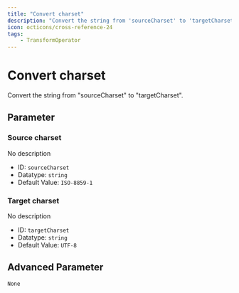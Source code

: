 ```yaml
---
title: "Convert charset"
description: "Convert the string from 'sourceCharset' to 'targetCharset'."
icon: octicons/cross-reference-24
tags: 
    - TransformOperator
---
```

# Convert charset
<!-- This file was generated - DO NOT CHANGE IT MANUALLY -->



Convert the string from "sourceCharset" to "targetCharset".


## Parameter

### Source charset

No description

- ID: `sourceCharset`
- Datatype: `string`
- Default Value: `ISO-8859-1`



### Target charset

No description

- ID: `targetCharset`
- Datatype: `string`
- Default Value: `UTF-8`





## Advanced Parameter

`None`